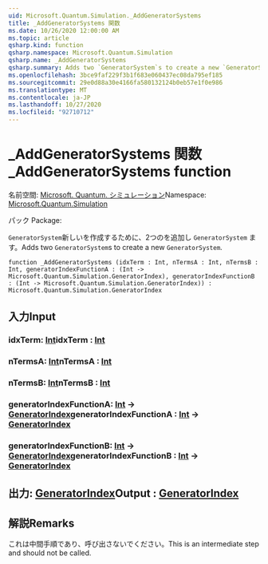 ```yaml
---
uid: Microsoft.Quantum.Simulation._AddGeneratorSystems
title: _AddGeneratorSystems 関数
ms.date: 10/26/2020 12:00:00 AM
ms.topic: article
qsharp.kind: function
qsharp.namespace: Microsoft.Quantum.Simulation
qsharp.name: _AddGeneratorSystems
qsharp.summary: Adds two `GeneratorSystem`s to create a new `GeneratorSystem`.
ms.openlocfilehash: 3bce9faf229f3b1f683e060437ec08da795ef185
ms.sourcegitcommit: 29e0d88a30e4166fa580132124b0eb57e1f0e986
ms.translationtype: MT
ms.contentlocale: ja-JP
ms.lasthandoff: 10/27/2020
ms.locfileid: "92710712"
---
```

# <a name="_addgeneratorsystems-function"></a><span data-ttu-id="15503-102">_AddGeneratorSystems 関数</span><span class="sxs-lookup"><span data-stu-id="15503-102">_AddGeneratorSystems function</span></span>

<span data-ttu-id="15503-103">名前空間: [Microsoft. Quantum. シミュレーション](xref:Microsoft.Quantum.Simulation)</span><span class="sxs-lookup"><span data-stu-id="15503-103">Namespace: [Microsoft.Quantum.Simulation](xref:Microsoft.Quantum.Simulation)</span></span>

<span data-ttu-id="15503-104">パック [](https://nuget.org/packages/)</span><span class="sxs-lookup"><span data-stu-id="15503-104">Package: [](https://nuget.org/packages/)</span></span>


<span data-ttu-id="15503-105">`GeneratorSystem`新しいを作成するために、2つのを追加し `GeneratorSystem` ます。</span><span class="sxs-lookup"><span data-stu-id="15503-105">Adds two `GeneratorSystem`s to create a new `GeneratorSystem`.</span></span>

```qsharp
function _AddGeneratorSystems (idxTerm : Int, nTermsA : Int, nTermsB : Int, generatorIndexFunctionA : (Int -> Microsoft.Quantum.Simulation.GeneratorIndex), generatorIndexFunctionB : (Int -> Microsoft.Quantum.Simulation.GeneratorIndex)) : Microsoft.Quantum.Simulation.GeneratorIndex
```


## <a name="input"></a><span data-ttu-id="15503-106">入力</span><span class="sxs-lookup"><span data-stu-id="15503-106">Input</span></span>

### <a name="idxterm--int"></a><span data-ttu-id="15503-107">idxTerm: [Int](xref:microsoft.quantum.lang-ref.int)</span><span class="sxs-lookup"><span data-stu-id="15503-107">idxTerm : [Int](xref:microsoft.quantum.lang-ref.int)</span></span>




### <a name="ntermsa--int"></a><span data-ttu-id="15503-108">nTermsA: [Int](xref:microsoft.quantum.lang-ref.int)</span><span class="sxs-lookup"><span data-stu-id="15503-108">nTermsA : [Int](xref:microsoft.quantum.lang-ref.int)</span></span>




### <a name="ntermsb--int"></a><span data-ttu-id="15503-109">nTermsB: [Int](xref:microsoft.quantum.lang-ref.int)</span><span class="sxs-lookup"><span data-stu-id="15503-109">nTermsB : [Int](xref:microsoft.quantum.lang-ref.int)</span></span>




### <a name="generatorindexfunctiona--int---generatorindex"></a><span data-ttu-id="15503-110">generatorIndexFunctionA: [Int](xref:microsoft.quantum.lang-ref.int) -> [GeneratorIndex](xref:Microsoft.Quantum.Simulation.GeneratorIndex)</span><span class="sxs-lookup"><span data-stu-id="15503-110">generatorIndexFunctionA : [Int](xref:microsoft.quantum.lang-ref.int) -> [GeneratorIndex](xref:Microsoft.Quantum.Simulation.GeneratorIndex)</span></span>




### <a name="generatorindexfunctionb--int---generatorindex"></a><span data-ttu-id="15503-111">generatorIndexFunctionB: [Int](xref:microsoft.quantum.lang-ref.int) -> [GeneratorIndex](xref:Microsoft.Quantum.Simulation.GeneratorIndex)</span><span class="sxs-lookup"><span data-stu-id="15503-111">generatorIndexFunctionB : [Int](xref:microsoft.quantum.lang-ref.int) -> [GeneratorIndex](xref:Microsoft.Quantum.Simulation.GeneratorIndex)</span></span>





## <a name="output--generatorindex"></a><span data-ttu-id="15503-112">出力: [GeneratorIndex](xref:Microsoft.Quantum.Simulation.GeneratorIndex)</span><span class="sxs-lookup"><span data-stu-id="15503-112">Output : [GeneratorIndex](xref:Microsoft.Quantum.Simulation.GeneratorIndex)</span></span>



## <a name="remarks"></a><span data-ttu-id="15503-113">解説</span><span class="sxs-lookup"><span data-stu-id="15503-113">Remarks</span></span>

<span data-ttu-id="15503-114">これは中間手順であり、呼び出さないでください。</span><span class="sxs-lookup"><span data-stu-id="15503-114">This is an intermediate step and should not be called.</span></span>